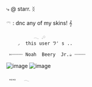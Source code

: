    ⤷        @ starr.      ᛝ

   𓍼     :  dnc any of my skins!  𝄞

              𓂃 𓈒𓏸    
        ◞  this user 𑁤' s ..

     ✄┈┈┈┈ Noah  Beery  Jr.☕ ┈┈┈┈
![image](https://github.com/user-attachments/assets/c4ba22ff-e6e8-437c-8153-e1cca042c52e)
![image](https://github.com/user-attachments/assets/89c28e4d-226b-4e24-988e-ca9cf0914c55)

     ༝༚༝༚   𓂃
